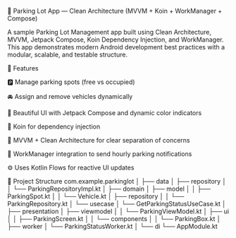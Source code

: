 🚗 Parking Lot App — Clean Architecture (MVVM + Koin + WorkManager + Compose)

A sample Parking Lot Management app built using Clean Architecture, MVVM, Jetpack Compose, Koin Dependency Injection, and WorkManager.
This app demonstrates modern Android development best practices with a modular, scalable, and testable structure.

🧩 Features

🅿️ Manage parking spots (free vs occupied)

🚘 Assign and remove vehicles dynamically

🎨 Beautiful UI with Jetpack Compose and dynamic color indicators

🔄 Koin for dependency injection

🧠 MVVM + Clean Architecture for clear separation of concerns

🔔 WorkManager integration to send hourly parking notifications

⚙️ Uses Kotlin Flows for reactive UI updates



🧩 Project Structure
com.example.parkinglot
│
├── data
│   ├── repository
│   │   └── ParkingRepositoryImpl.kt
│
├── domain
│   ├── model
│   │   ├── ParkingSpot.kt
│   │   └── Vehicle.kt
│   ├── repository
│   │   └── ParkingRepository.kt
│   └── usecase
│       └── GetParkingStatusUseCase.kt
│
├── presentation
│   ├── viewmodel
│   │   └── ParkingViewModel.kt
│   ├── ui
│   │   ├── ParkingScreen.kt
│   │   └── components
│   │       └── ParkingBox.kt
│
├── worker
│   └── ParkingStatusWorker.kt
│
└── di
    └── AppModule.kt
